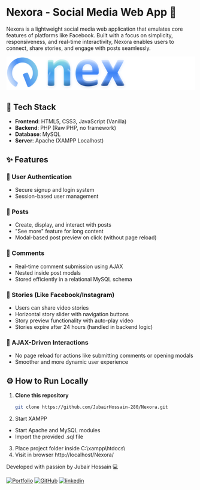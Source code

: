 # Nexora - Social Media Web App 🚀

Nexora is a lightweight social media web application that emulates core features of platforms like Facebook. Built with a focus on simplicity, responsiveness, and real-time interactivity, Nexora enables users to connect, share stories, and engage with posts seamlessly.

![Logo](assets/img/brand.png)

## 🔧 Tech Stack

- **Frontend**: HTML5, CSS3, JavaScript (Vanilla)
- **Backend**: PHP (Raw PHP, no framework)
- **Database**: MySQL
- **Server**: Apache (XAMPP Localhost)

## ✨ Features

### 🧾 User Authentication
- Secure signup and login system
- Session-based user management

### 📝 Posts
- Create, display, and interact with posts
- "See more" feature for long content
- Modal-based post preview on click (without page reload)

### 💬 Comments
- Real-time comment submission using AJAX
- Nested inside post modals
- Stored efficiently in a relational MySQL schema

### 📸 Stories (Like Facebook/Instagram)
- Users can share video stories
- Horizontal story slider with navigation buttons
- Story preview functionality with auto-play video
- Stories expire after 24 hours (handled in backend logic)

### 🧠 AJAX-Driven Interactions
- No page reload for actions like submitting comments or opening modals
- Smoother and more dynamic user experience

## ⚙️ How to Run Locally

1. **Clone this repository**
   ```bash
   git clone https://github.com/JubairHossain-280/Nexora.git
2. Start XAMPP
- Start Apache and MySQL modules
- Import the provided .sql file 
3. Place project folder inside
C:\xampp\htdocs\
4. Visit in browser
http://localhost/Nexora/

Developed with passion by Jubair Hossain 💻

[![Portfolio](https://img.shields.io/badge/portfolio-seagreen?style=for-the-badge&logo=portfolio&logoColor=white)](https://jubair-app.vercel.app/)
[![GitHub](https://img.shields.io/badge/github-000?style=for-the-badge&logo=github&logoColor=white)](https://github.com/JubairHossain-280/)
[![linkedin](https://img.shields.io/badge/linkedin-0A66C2?style=for-the-badge&logo=linkedin&logoColor=white)](https://www.linkedin.com/in/jubair-hossain-805550341/)




